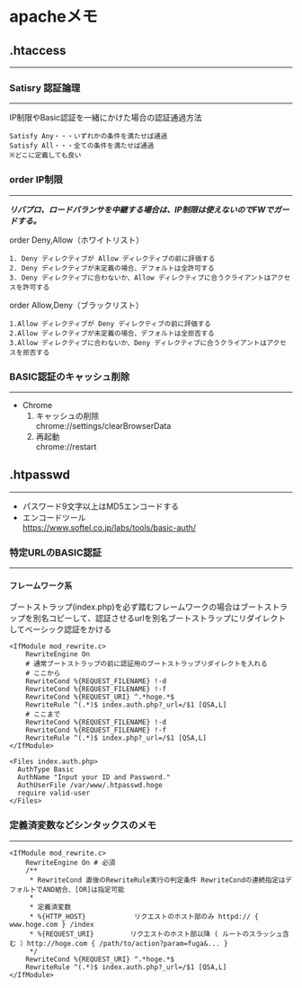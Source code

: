 # apacheメモ #
## .htaccess ##
***
### Satisry 認証論理 ###
---
IP制限やBasic認証を一緒にかけた場合の認証通過方法
```
Satisfy Any・・・いずれかの条件を満たせば通過
Satisfy All・・・全ての条件を満たせば通過
※どこに定義しても良い
```
### order IP制限 ###
---
***リバプロ、ロードバランサを中継する場合は、IP制限は使えないのでFWでガードする。***

order Deny,Allow（ホワイトリスト）
```
1. Deny ディレクティブが Allow ディレクティブの前に評価する
2. Deny ディレクティブが未定義の場合、デフォルトは全許可する
3. Deny ディレクティブに合わないか、Allow ディレクティブに合うクライアントはアクセスを許可する
```
order Allow,Deny（ブラックリスト）
```
1.Allow ディレクティブが Deny ディレクティブの前に評価する
2.Allow ディレクティブが未定義の場合、デフォルトは全拒否する
3.Allow ディレクティブに合わないか、Deny ディレクティブに合うクライアントはアクセスを拒否する
```
### BASIC認証のキャッシュ削除 ###
---

* Chrome
    1. キャッシュの削除  
    chrome://settings/clearBrowserData
    1. 再起動  
    chrome://restart

## .htpasswd
***
* パスワード9文字以上はMD5エンコードする
* エンコードツール  
https://www.softel.co.jp/labs/tools/basic-auth/

### 特定URLのBASIC認証 ###
---

#### フレームワーク系

ブートストラップ(index.php)を必ず踏むフレームワークの場合はブートストラップを別名コピーして、認証させるurlを別名ブートストラップにリダイレクトしてベーシック認証をかける
```
<IfModule mod_rewrite.c>
    RewriteEngine On
    # 通常ブートストラップの前に認証用のブートストラップリダイレクトを入れる
    # ここから
    RewriteCond %{REQUEST_FILENAME} !-d
    RewriteCond %{REQUEST_FILENAME} !-f
    RewriteCond %{REQUEST_URI} ^.*hoge.*$
    RewriteRule ^(.*)$ index.auth.php?_url=/$1 [QSA,L]
    # ここまで
    RewriteCond %{REQUEST_FILENAME} !-d
    RewriteCond %{REQUEST_FILENAME} !-f
    RewriteRule ^(.*)$ index.php?_url=/$1 [QSA,L]
</IfModule>

<Files index.auth.php>
  AuthType Basic
  AuthName "Input your ID and Password." 
  AuthUserFile /var/www/.htpasswd.hoge
  require valid-user
</Files>
```

### 定義済変数などシンタックスのメモ ###
---

```
<IfModule mod_rewrite.c>
    RewriteEngine On # 必須
    /**
     * RewriteCond 直後のRewriteRule実行の判定条件 RewriteCondの連続指定はデフォルトでAND結合、[OR]は指定可能
     *
     * 定義済変数
     * %{HTTP_HOST}            リクエストのホスト部のみ httpd:// { www.hoge.com } /index
     * %{REQUEST_URI}         リクエストのホスト部以降 ( ルートのスラッシュ含む ）http://hoge.com { /path/to/action?param=fuga&... }
     */
    RewriteCond %{REQUEST_URI} ^.*hoge.*$
    RewriteRule ^(.*)$ index.auth.php?_url=/$1 [QSA,L]
</IfModule>
```